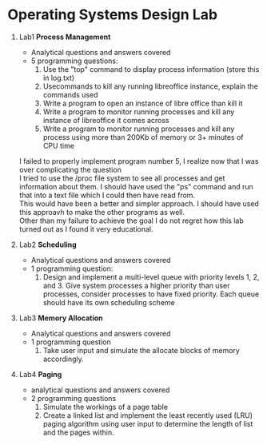 
# Operating Systems Design Lab

1. Lab1 **Process Management**
    - Analytical questions and answers covered
    - 5 programming questions:
        1. Use the "top" command to display process information (store this in log.txt)
        2. Usecommands to kill any running libreoffice instance, explain the commands used
        3. Write a program to open an instance of libre office than kill it
        4. Write a program to monitor running processes and kill any instance of libreoffice it comes across
        5. Write a program to monitor running processes and kill any process using more than 200Kb of memory or 3+ minutes of CPU time
      
    I failed to properly implement program number 5, I realize now that I was over complicating the question  
    I tried to use the /proc file system to see all processes and get information about them. I should have used the "ps" command and run that into a text file which I could then have read from.  
    This would have been a better and simpler approach. I should have used this approavh to make the other programs as well.  
    Other than my failure to achieve the goal I do not regret how this lab turned out as I found it very educational.
2. Lab2 **Scheduling**
    - Analytical questions and answers covered
    - 1 programming question:
        1. Design and implement a multi-level queue with priority levels 1, 2, and 3. Give system processes a higher priority than user processes, consider processes to have fixed priority. Each queue should have its own scheduling scheme
3. Lab3 **Memory Allocation**
    - Analytical questions and answers covered
    - 1 programming question
        1. Take user input and simulate the allocate blocks of memory accordingly.
4. Lab4 **Paging**
    - analytical questions and answers covered
    - 2 programming questions
        1. Simulate the workings of a page table
        2. Create a linked list and implement the least recently used (LRU) paging algorithm using user input to determine the length of list and the pages within. 